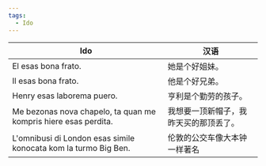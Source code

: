 ```yaml
---
tags:
  - Ido
---
```


| Ido                                                             | 汉语                  |
| --------------------------------------------------------------- | ------------------- |
| El esas bona frato.                                             | 她是个好姐妹。             |
| Il esas bona frato.                                             | 他是个好兄弟。             |
| Henry esas laborema puero.                                      | 亨利是个勤劳的孩子。          |
| Me bezonas nova chapelo, ta quan me kompris hiere esas perdita. | 我想要一顶新帽子，我昨天买的那顶丢了。 |
| L'omnibusi di London esas simile konocata kom la turmo Big Ben. | 伦敦的公交车像大本钟一样著名      |
